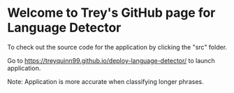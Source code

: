 # Welcome to Trey's GitHub page for Language Detector

To check out the source code for the application by clicking the "src" folder. 

Go to https://treyquinn99.github.io/deploy-language-detector/ to launch application.

Note: Application is more accurate when classifying longer phrases.
